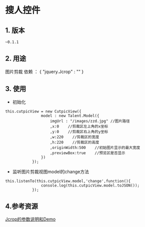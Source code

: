 # 搜人控件

## 1. 版本
`~0.1.1` 

## 2. 用途
图片剪裁
依赖 ： {
		"jquery.Jcrop" : ""
	   }

## 3. 使用
* 初始化

````
this.cutpicView = new CutpicView({
				model : new Talent.Model({
					imgUrl : "/images/zzd.jpg" //图片路径
					,x:0    //剪裁区左上角的x坐标
					,y:0    //剪裁区右上角的y坐标
					,w:220    //剪裁区的宽度
					,h:220    //剪裁区的高度
					,originWidth:500    //初始图片显示的最大宽度
					,previewBox:true    //预览区是否显示
				})
			});
````

* 监听图片剪裁视图model的change方法


````                    
this.listenTo(this.cutpicView.model,'change',function(){
				console.log(this.cutpicView.model.toJSON());
			});
````



## 4.参考资源
[Jcrop的参数说明和Demo](http://code.ciaoca.com/jquery/jcrop/)
